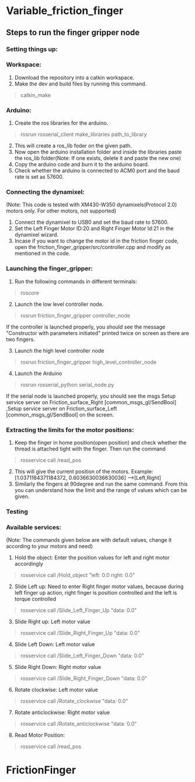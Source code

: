 # Variable_friction_finger
## Steps to run the finger gripper node
### Setting things up:
### Workspace:
1. Download the repository into a catkin workspace.
2. Make the dev and build files by running this command.
> catkin_make

### Arduino:
1. Create the ros libraries for the arduino.
> rosrun rosserial_client make_libraries path_to_library 
2. This will create a ros_lib foder on the given path.
3. Now open the arduino installation folder and inside the libraries paste the ros_lib folder(Note: If one exists, delete it and paste the new one)
6. Copy the arduino code and burn it to the arduino board.
7. Check whether the arduino is connected to ACM0 port and the baud rate is set as 57600.

### Connecting the dynamixel:
(Note: This code is tested with XM430-W350 dynamixels(Protocol 2.0) motors only. For other motors, not supported)
1. Connect the dynamixel to USB0 and set the baud rate to 57600.
2. Set the Left Finger Motor ID:20 and Right Finger Motor Id:21 in the dynamixel wizard.
3. Incase if you want to change the motor id in the friction finger code, open the friction_finger_gripper/src/controller.cpp and modify as mentioned in the code.

### Launching the finger_gripper:
1. Run the following commands in different terminals:
> roscore
2. Launch the low level controller node.
> rosrun friction_finger_gripper controller_node

If the controller is launched properly, you should see the message "Constructor with parameters initiated" printed twice on screen as there are two fingers.

3. Launch the high level controller node
> rosrun friction_finger_gripper high_level_controller_node 
4. Launch the Arduino
> rosrun rosserial_python serial_node.py

If the serial node is launched properly, you should see the msgs Setup service server on Friction_surface_Right [common_msgs_gl/SendBool] ,Setup service server on Friction_surface_Left [common_msgs_gl/SendBool] on the screen.


### Extracting the limits for the motor positions:
1. Keep the finger in home position(open position) and check whether the thread is attached tight with the finger. Then run the command
> rosservice call /read_pos 
2. This will give the current position of the motors.
Example: [1.0371184371184372, 0.6036630036630036]  -->[Left,Right]
3. Similarly the fingers at 90degree and run the same command. From this you can understand how the limit and the range of values which can be given.

### Testing
### Available services:
(Note: The commands given below are with default values, change it according to your motors and need)
1. Hold the object: Enter the position values for left and right motor accordingly
> rosservice call /Hold_object "left: 0.0
right: 0.0" 

2. Slide Left up: Need to enter Right finger motor values, because during left finger up action, right finger is position controlled and the left is torque controlled
> rosservice call /Slide_Left_Finger_Up "data: 0.0" 

3. Slide Right up: Left motor value
> rosservice call /Slide_Right_Finger_Up "data: 0.0" 

4. Slide Left Down: Left motor value
> rosservice call /Slide_Left_Finger_Down "data: 0.0" 

5. Slide Right Down: Right motor value
> rosservice call /Slide_Right_Finger_Down "data: 0.0" 

6. Rotate clockwise: Left motor value
> rosservice call /Rotate_clockwise "data: 0.0"

7. Rotate anticlockwise: Right motor value
> rosservice call /Rotate_anticlockwise "data: 0.0"

8. Read Motor Position:
> rosservice call /read_pos

# FrictionFinger
